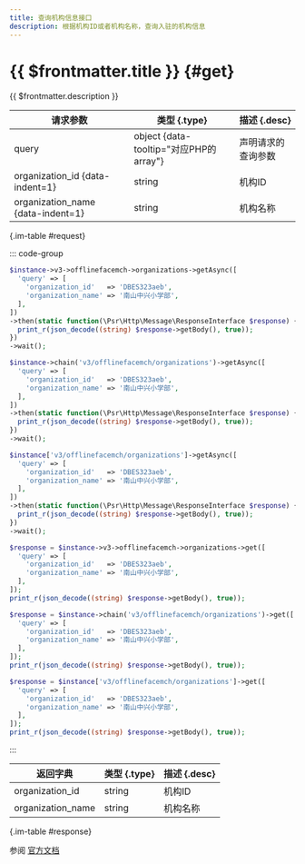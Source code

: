 ```yaml
---
title: 查询机构信息接口
description: 根据机构ID或者机构名称，查询入驻的机构信息
---
```


# {{ $frontmatter.title }} {#get}

{{ $frontmatter.description }}

| 请求参数 | 类型 {.type} | 描述 {.desc}
| --- | --- | ---
| query | object {data-tooltip="对应PHP的array"} | 声明请求的查询参数
| organization_id {data-indent=1} | string | 机构ID
| organization_name {data-indent=1} | string | 机构名称

{.im-table #request}

::: code-group

```php [异步纯链式]
$instance->v3->offlinefacemch->organizations->getAsync([
  'query' => [
    'organization_id'   => 'DBES323aeb',
    'organization_name' => '南山中兴小学部',
  ],
])
->then(static function(\Psr\Http\Message\ResponseInterface $response) {
  print_r(json_decode((string) $response->getBody(), true));
})
->wait();
```

```php [异步声明式]
$instance->chain('v3/offlinefacemch/organizations')->getAsync([
  'query' => [
    'organization_id'   => 'DBES323aeb',
    'organization_name' => '南山中兴小学部',
  ],
])
->then(static function(\Psr\Http\Message\ResponseInterface $response) {
  print_r(json_decode((string) $response->getBody(), true));
})
->wait();
```

```php [异步属性式]
$instance['v3/offlinefacemch/organizations']->getAsync([
  'query' => [
    'organization_id'   => 'DBES323aeb',
    'organization_name' => '南山中兴小学部',
  ],
])
->then(static function(\Psr\Http\Message\ResponseInterface $response) {
  print_r(json_decode((string) $response->getBody(), true));
})
->wait();
```

```php [同步纯链式]
$response = $instance->v3->offlinefacemch->organizations->get([
  'query' => [
    'organization_id'   => 'DBES323aeb',
    'organization_name' => '南山中兴小学部',
  ],
]);
print_r(json_decode((string) $response->getBody(), true));
```

```php [同步声明式]
$response = $instance->chain('v3/offlinefacemch/organizations')->get([
  'query' => [
    'organization_id'   => 'DBES323aeb',
    'organization_name' => '南山中兴小学部',
  ],
]);
print_r(json_decode((string) $response->getBody(), true));
```

```php [同步属性式]
$response = $instance['v3/offlinefacemch/organizations']->get([
  'query' => [
    'organization_id'   => 'DBES323aeb',
    'organization_name' => '南山中兴小学部',
  ],
]);
print_r(json_decode((string) $response->getBody(), true));
```

:::

| 返回字典 | 类型 {.type} | 描述 {.desc}
| --- | --- | ---
| organization_id | string | 机构ID
| organization_name | string | 机构名称

{.im-table #response}

参阅 [官方文档](https://pay.weixin.qq.com/wiki/doc/wxfacepay/develop/k12-development-guidelines.html)
